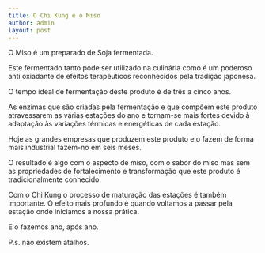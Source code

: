 ```yaml
---
title: O Chi Kung e o Miso
author: admin
layout: post
---
```

O Miso é um preparado de Soja fermentada.

Este fermentado tanto pode ser utilizado na culinária como é um poderoso anti oxiadante de efeitos terapêuticos reconhecidos pela tradição japonesa.

O tempo ideal de fermentação deste produto é de três a cinco anos.

As enzimas que são criadas pela fermentação e que compõem este produto atravessarem as várias estações do ano e tornam-se mais fortes devido à adaptação às variações térmicas e energéticas de cada estação.

Hoje as grandes empresas que produzem este produto e o fazem de forma mais industrial fazem-no em seis meses.

O resultado é algo com o aspecto de miso, com o sabor do miso mas sem as propriedades de fortalecimento e transformação que este produto é tradicionalmente conhecido.

Com o Chi Kung o processo de maturação das estações é também importante. O efeito mais profundo é quando voltamos a passar pela estação onde iniciamos a nossa prática.

E o fazemos ano, após ano.

P.s. não existem atalhos.
